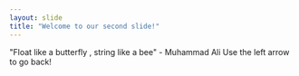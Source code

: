 ```yaml
---
layout: slide
title: "Welcome to our second slide!"
---
```

"Float like a butterfly , string like a bee" - Muhammad Ali 
Use the left arrow to go back!
